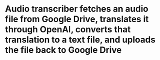 # Audio transcriber fetches an audio file from Google Drive, translates it through OpenAI, converts that translation to a text file, and uploads the file back to Google Drive
